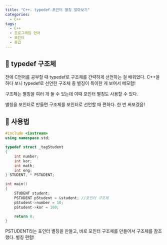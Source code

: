 ```yaml
---
title: "C++. typedef 포인터 별칭 알아보기"
categories:
  - C++
tags:
  - C++
  - 프로그래밍 언어
  - 포인터
  - 중급
---
```


## 🌟 typedef 구조체

전에 C언어를 공부할 때 typedef로 구조체를 간략하게 선언하는 걸 배워었다. C++을 하다 보니 typedef로 선언한 구조체 중 별칭이 특이한 게 보여서 메모함!



구조체는 별칭을 여러 개 둘 수 있는데 이때 포인터 별칭도 사용할 수 있다.

별칭을 포인터로 만들면 구조체를 포인터로 선언할 때 편하다. 한 번 써보겠음!

## 🌟 사용법

```c++
#include <iostream>
using namespace std;

typedef struct _tagStudent
{
    int number;
    int kor;
    int math;
    int eng;
} STUDENT, * PSTUDENT;

int main()
{
    STUDENT student;
    PSTUDENT pStudent = &student; //포인터 구조체
    pStudent->number = 10;
    pStudent->kor = 100;

    return 0;
}
```

PSTUDENT라는 포인터 별칭을 만들고, 바로 포인터 구조체를 만들어서 구조체를 참조했다. 별칭 편함!